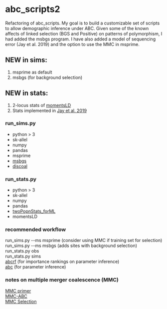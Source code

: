 # abc_scripts2
Refactoring of abc_scripts.
My goal is to build a customizable set of scripts to allow demographic inference under ABC. Given some of the known affects of linked selection (BGS and Positive) on patterns of polymorphism, I had added the msbgs program. I have also added a model of sequencing error (Jay et al. 2019) and the option to use the MMC in msprime.

## NEW in sims: 
1. msprime as default
2. msbgs (for background selection)

## NEW in stats: 
1. 2-locus stats of [momentsLD](https://bitbucket.org/simongravel/moments/src/LD/)
2. Stats implemented in [Jay et al. 2019](https://doi.org/10.1093/molbev/msz038)

### run_sims.py
 * python > 3  
 * sk-allel   
 * numpy  
 * pandas  
 * msprime  
 * [msbgs](https://zeng-lab.group.shef.ac.uk/wordpress/?page_id=28)
 * [discoal](https://github.com/kr-colab/discoal)

### run_stats.py
 * python > 3
 * sk-allel
 * numpy
 * pandas  
 * [twoPopnStats_forML](https://github.com/kr-colab/FILET)
 * momentsLD

### recommended workflow
run_sims.py --ms msprime (consider using MMC if training set for selection)  
run_sims.py --ms msbgs (adds sites with background selection)  
run_stats.py obs  
run_stats.py sims  
[abcrf](https://cran.r-project.org/web/packages/abcrf/index.html) (for importance rankings on parameter inference)      
[abc](https://cran.r-project.org/web/packages/abc/vignettes/abcvignette.pdf) (for parameter inference)  

### notes on multiple merger coalescence (MMC)
[MMC primer](https://pubmed.ncbi.nlm.nih.gov/24750385/)  
[MMC-ABC](https://pubmed.ncbi.nlm.nih.gov/30651284/)  
[MMC Selection](https://pubmed.ncbi.nlm.nih.gov/32396636/)  

